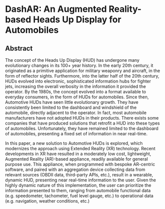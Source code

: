 # DashAR: An Augmented Reality-based Heads Up Display for Automobiles

## Abstract

The concept of the Heads Up Display (HUD) has undergone many evolutionary changes in its 100+ year history. In the early 20th century, it originated as a primitive application for military weaponry and aircraft, in the form of reflector sights. Furthermore, into the latter half of the 20th century, HUDs evolved into electronic, sophisticated information hubs for fighter jets, increasing the overall verbosity in the information it provided the operator. By the 1980s, the concept evolved into a format available to everyday consumers, in the form of HUDs for automobiles. Since then, Automotive HUDs have seen little evolutionary growth. They have consistently been limited to the dashboard and windshield of the automobile, directly adjacent to the operator. In fact, most automobile manufacturers have not adopted HUDs in their products. There exists some companies that have produced solutions that retrofit a HUD into these types of automobiles. Unfortunately, they have remained limited to the dashboard of automobiles, presenting a fixed set of information in near real-time.

In this paper, a new solution to Automotive HUDs is explored, which modernizes the approach using Extended Reality (XR) technology. Recent developments in XR have resulted in a moderately low cost, lightweight, Augmented Reality (AR)-based appliance, readily available for general purpose use. This appliance, when programmed with bespoke AR-centric software, and paired with an aggregation device collecting data from relevant sources (OBDII data, third-party APIs, etc.), result in a wearable, dynamic HUD, presenting near real-time information to the user. Given the highly dynamic nature of this implementation, the user can prioritize the information presented to them, ranging from automobile functional data (e.g. speedometer, tachometer, fuel level gauge, etc.) to operational data (e.g. navigation, weather conditions, etc.)
